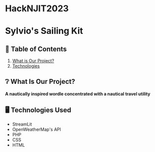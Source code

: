 # HackNJIT2023
<h1> Sylvio's Sailing Kit </h1>


<h2>📜 Table of Contents </h2>
<ol>
  <li> <a href = "#project"> What is Our Project? </a></li>
  <li> <a href = "#technologies"> Technologies </a> </li>
  
</ol>

<h2>❔ What Is Our Project? </h2>
<h4><p> A nautically inspired wordle concentrated with a nautical travel utility</p></h4>

<h2> 🖥️ Technologies Used </h2>

<ul>
  <li> StreamLit</li>
  <li> OpenWeatherMap's API</li>
  <li>PHP</li>
  <li>CSS</li>
  <li>HTML</li>
  
</ul>
